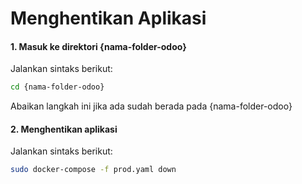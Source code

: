 # Menghentikan Aplikasi

#### 1. Masuk ke direktori {nama-folder-odoo}

Jalankan sintaks berikut:

````bash
cd {nama-folder-odoo}
````

Abaikan langkah ini jika ada sudah berada pada {nama-folder-odoo}

#### 2. Menghentikan aplikasi

Jalankan sintaks berikut:

````bash
sudo docker-compose -f prod.yaml down
````
